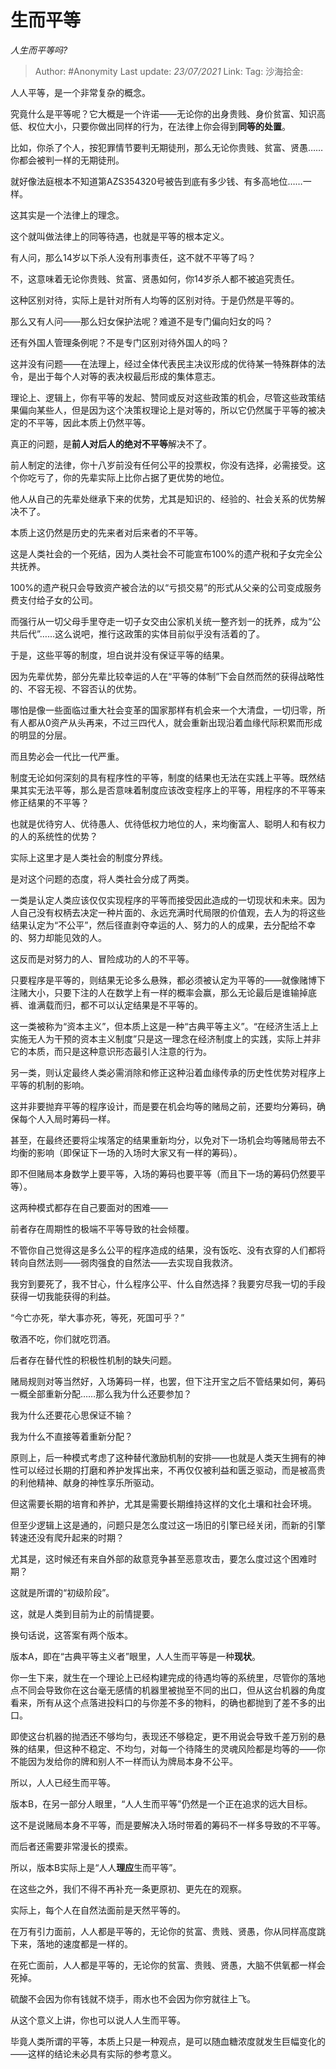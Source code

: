 # 生而平等
*人生而平等吗?*

> Author: #Anonymity
> Last update: *23/07/2021*
> Link:
> Tag:
> 沙海拾金:

人人平等，是一个非常复杂的概念。

究竟什么是平等呢？它大概是一个许诺——无论你的出身贵贱、身价贫富、知识高低、权位大小，只要你做出同样的行为，在法律上你会得到**同等的处置**。

比如，你杀了个人，按犯罪情节要判无期徒刑，那么无论你贵贱、贫富、贤愚……你都会被判一样的无期徒刑。

就好像法庭根本不知道第AZS354320号被告到底有多少钱、有多高地位……一样。

这其实是一个法律上的理念。

这个就叫做法律上的同等待遇，也就是平等的根本定义。

有人问，那么14岁以下杀人没有刑事责任，这不就不平等了吗？

不，这意味着无论你贵贱、贫富、贤愚如何，你14岁杀人都不被追究责任。

这种区别对待，实际上是针对所有人均等的区别对待。于是仍然是平等的。

那么又有人问——那么妇女保护法呢？难道不是专门偏向妇女的吗？

还有外国人管理条例呢？不是专门区别对待外国人的吗？

这并没有问题——在法理上，经过全体代表民主决议形成的优待某一特殊群体的法令，是出于每个人对等的表决权最后形成的集体意志。

理论上、逻辑上，你有平等的发起、赞同或反对这些政策的机会，尽管这些政策结果偏向某些人，但是因为这个决策权理论上是对等的，所以它仍然属于平等的被决定的不平等，因此本质上仍然平等。

真正的问题，是**前人对后人的绝对不平等**解决不了。

前人制定的法律，你十八岁前没有任何公平的投票权，你没有选择，必需接受。这个你吃亏了，你的先辈实际上比你占据了更优势的地位。

他人从自己的先辈处继承下来的优势，尤其是知识的、经验的、社会关系的优势解决不了。

本质上这仍然是历史的先来者对后来者的不平等。

这是人类社会的一个死结，因为人类社会不可能宣布100%的遗产税和子女完全公共抚养。

100%的遗产税只会导致资产被合法的以“亏损交易”的形式从父亲的公司变成服务费支付给子女的公司。

而强行从一切父母手里夺走一切子女交由公家机关统一整齐划一的抚养，成为“公共后代”……这么说吧，推行这政策的实体目前似乎没有活着的了。

于是，这些平等的制度，坦白说并没有保证平等的结果。

因为先辈优势，部分先辈比较幸运的人在“平等的体制”下会自然而然的获得战略性的、不容无视、不容否认的优势。

哪怕是像一些面临过重大社会变革的国家那样有机会来一个大清盘，一切归零，所有人都从0资产从头再来，不过三四代人，就会重新出现沿着血缘代际积累而形成的明显的分层。

而且势必会一代比一代严重。

制度无论如何深刻的具有程序性的平等，制度的结果也无法在实践上平等。既然结果其实无法平等，那么是否意味着制度应该改变程序上的平等，用程序的不平等来修正结果的不平等？

也就是优待穷人、优待愚人、优待低权力地位的人，来均衡富人、聪明人和有权力的人的系统性的优势？

实际上这里才是人类社会的制度分界线。

是对这个问题的态度，将人类社会分成了两类。

一类是认定人类应该仅仅实现程序的平等而接受因此造成的一切现状和未来。因为人自己没有权柄去决定一种片面的、永远充满时代局限的价值观，去人为的将这些结果认定为“不公平”，然后径直剥夺幸运的人、努力的人的成果，去分配给不幸的、努力却能见效的人。

这反而是对努力的人、冒险成功的人的不平等。

只要程序是平等的，则结果无论多么悬殊，都必须被认定为平等的——就像赌博下注赌大小，只要下注的人在数学上有一样的概率会赢，那么无论最后是谁输掉底裤、谁满载而归，都不可以认定结果是不平等的。

这一类被称为“资本主义”，但本质上这是一种“古典平等主义”。“在经济生活上上实施无人为干预的资本主义制度”只是这一理念在经济制度上的实践，实际上并非它的本质，而只是这种意识形态最引人注意的行为。

另一类，则认定最终人类必需消除和修正这种沿着血缘传承的历史性优势对程序上平等的机制的影响。

这并非要抛弃平等的程序设计，而是要在机会均等的赌局之前，还要均分筹码，确保每个人入局时筹码一样。

甚至，在最终还要将尘埃落定的结果重新均分，以免对下一场机会均等赌局带去不均衡的影响（即保证下一场的入场时大家又有一样的筹码）。

即不但赌局本身数学上要平等，入场的筹码也要平等（而且下一场的筹码仍然要平等）。

这两种模式都存在自己要面对的困难——

前者存在周期性的极端不平等导致的社会倾覆。

不管你自己觉得这是多么公平的程序造成的结果，没有饭吃、没有衣穿的人们都将转向自然法则——弱肉强食的自然法——去实现自我救济。

我穷到要死了，我不甘心，什么程序公平、什么自然选择？我要穷尽我一切的手段获得一切我能获得的利益。

“今亡亦死，举大事亦死，等死，死国可乎？”

敬酒不吃，你们就吃罚酒。

后者存在替代性的积极性机制的缺失问题。

赌局规则对等当然好，入场筹码一样，也罢，但下注开宝之后不管结果如何，筹码一概全部重新分配……那么我为什么还要参加？

我为什么还要花心思保证不输？

我为什么不直接等着重新分配？

原则上，后一种模式考虑了这种替代激励机制的安排——也就是人类天生拥有的神性可以经过长期的打磨和养护发挥出来，不再仅仅被利益和匮乏驱动，而是被高贵的利他精神、献身的神性享乐所驱动。

但这需要长期的培育和养护，尤其是需要长期维持这样的文化土壤和社会环境。

但至少逻辑上这是通的，问题只是怎么度过这一场旧的引擎已经关闭，而新的引擎转速还没有爬升起来的时期？

尤其是，这时候还有来自外部的敌意竞争甚至恶意攻击，要怎么度过这个困难时期？

这就是所谓的“初级阶段”。

这，就是人类到目前为止的前情提要。

换句话说，这答案有两个版本。

版本A，即在“古典平等主义者”眼里，人人生而平等是一种**现状**。

你一生下来，就生在一个理论上已经构建完成的待遇均等的系统里，尽管你的落地点不同会导致你在这台毫无感情的机器里被抛至不同的出口，但从这台机器的角度看来，所有从这个点落进投料口的与你差不多的物料，的确也都抛到了差不多的出口。

即使这台机器的抛洒还不够均匀，表现还不够稳定，更不用说会导致千差万别的悬殊的结果，但这种不稳定、不均匀，对每一个待降生的灵魂风险都是均等的——你不能因为发给你的牌和别人不一样而认为牌局本身不公平。

所以，人人已经生而平等。

版本B，在另一部分人眼里，“人人生而平等”仍然是一个正在追求的远大目标。

这不是说赌局本身不平等，而是要解决入场时带着的筹码不一样多导致的不平等。

而后者还需要非常漫长的摸索。

所以，版本B实际上是“人人**理应**生而平等”。

在这些之外，我们不得不再补充一条更原初、更先在的观察。

实际上，每个人在自然法面前是天然平等的。

在万有引力面前，人人都是平等的，无论你的贫富、贵贱、贤愚，你从同样高度跳下来，落地的速度都是一样的。

在死亡面前，人人都是平等的，无论你的贫富、贵贱、贤愚，大脑不供氧都一样会死掉。

硫酸不会因为你有钱就不烧手，雨水也不会因为你穷就往上飞。

从这个意义上讲，你也可以说人人生而平等。

毕竟人类所谓的平等，本质上只是一种观点，是可以随血糖浓度就发生巨幅变化的——这样的结论未必具有实际的参考意义。
